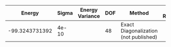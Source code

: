 | Energy         | Sigma | Energy Variance | DOF | Method                                | Data Repository |
|----------------|-------|-----------------|-----|---------------------------------------|-----------------|
| -99.3243731392 | 4e-10 |                 | 48  | Exact Diagonalization (not published) |                 |
